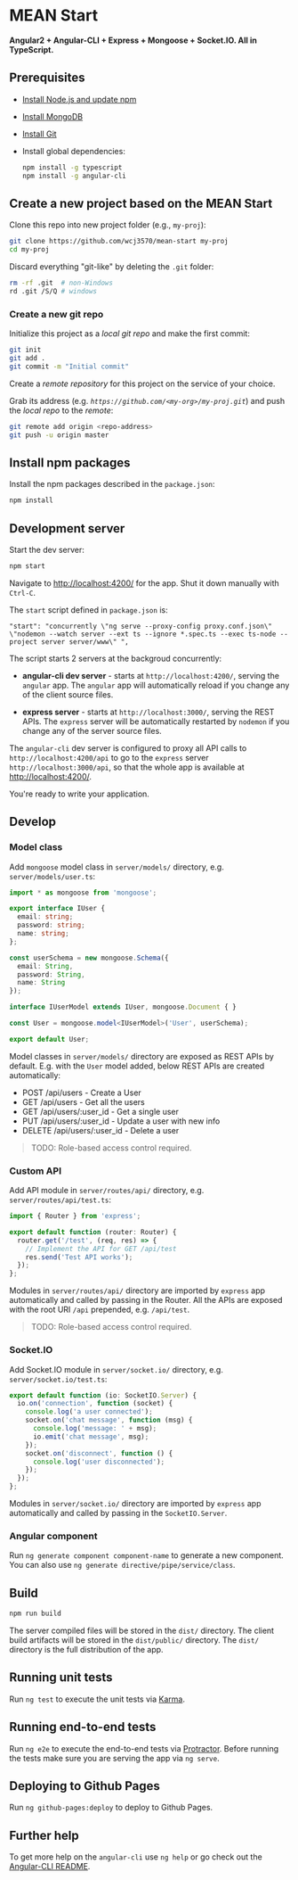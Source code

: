 # MEAN Start

**Angular2 + Angular-CLI + Express + Mongoose + Socket.IO. All in TypeScript.** 

## Prerequisites

* [Install Node.js and update npm](https://docs.npmjs.com/getting-started/installing-node)

* [Install MongoDB](https://docs.mongodb.com/manual/installation/)

* [Install Git](https://git-scm.com/book/en/v2/Getting-Started-Installing-Git)

* Install global dependencies:
  ```bash
  npm install -g typescript
  npm install -g angular-cli
  ```

## Create a new project based on the MEAN Start

Clone this repo into new project folder (e.g., `my-proj`):
```bash
git clone https://github.com/wcj3570/mean-start my-proj
cd my-proj
```

Discard everything "git-like" by deleting the `.git` folder:
```bash
rm -rf .git  # non-Windows
rd .git /S/Q # windows
```

### Create a new git repo

Initialize this project as a *local git repo* and make the first commit:
```bash
git init
git add .
git commit -m "Initial commit"
```

Create a *remote repository* for this project on the service of your choice.

Grab its address (e.g. *`https://github.com/<my-org>/my-proj.git`*) and push the *local repo* to the *remote*:
```bash
git remote add origin <repo-address>
git push -u origin master
```
## Install npm packages

Install the npm packages described in the `package.json`:
```bash
npm install
```

## Development server
Start the dev server:
```bash
npm start
```

Navigate to [http://localhost:4200/](http://localhost:4200/) for the app.
Shut it down manually with `Ctrl-C`.

The `start` script defined in `package.json` is:
```
"start": "concurrently \"ng serve --proxy-config proxy.conf.json\" \"nodemon --watch server --ext ts --ignore *.spec.ts --exec ts-node --project server server/www\" ",
```
The script starts 2 servers at the backgroud concurrently:

* **angular-cli dev server** - starts at `http://localhost:4200/`, serving the `angular` app.
The `angular` app will automatically reload if you change any of the client source files.

* **express server** - starts at `http://localhost:3000/`, serving the REST APIs.
The `express` server will be automatically restarted by `nodemon` if you change any of the server source files.

The `angular-cli` dev server is configured to proxy all API calls to `http://localhost:4200/api` to go to the `express` server `http://localhost:3000/api`, 
so that the whole app is available at [http://localhost:4200/](http://localhost:4200/).

You're ready to write your application.

## Develop

### Model class

Add `mongoose` model class in `server/models/` directory, e.g. `server/models/user.ts`:
```TypeScript
import * as mongoose from 'mongoose';

export interface IUser {
  email: string;
  password: string;
  name: string;
};

const userSchema = new mongoose.Schema({
  email: String,
  password: String,
  name: String
});

interface IUserModel extends IUser, mongoose.Document { }

const User = mongoose.model<IUserModel>('User', userSchema);

export default User;
```

Model classes in `server/models/` directory are exposed as REST APIs by default.
E.g. with the `User` model added, below REST APIs are created automatically:
* POST    /api/users           - Create a User
* GET     /api/users           - Get all the users
* GET     /api/users/:user_id  - Get a single user
* PUT     /api/users/:user_id  - Update a user with new info
* DELETE  /api/users/:user_id  - Delete a user

>TODO: Role-based access control required.

### Custom API

Add API module in `server/routes/api/` directory, e.g. `server/routes/api/test.ts`:
```TypeScript
import { Router } from 'express';

export default function (router: Router) {
  router.get('/test', (req, res) => {
    // Implement the API for GET /api/test
    res.send('Test API works');
  });
};
```

Modules in `server/routes/api/` directory are imported by `express` app automatically and called by passing in the Router. 
All the APIs are exposed with the root URI `/api` prepended, e.g. `/api/test`.

>TODO: Role-based access control required.

### Socket.IO

Add Socket.IO module in `server/socket.io/` directory, e.g. `server/socket.io/test.ts`:
```TypeScript
export default function (io: SocketIO.Server) {
  io.on('connection', function (socket) {
    console.log('a user connected');
    socket.on('chat message', function (msg) {
      console.log('message: ' + msg);
      io.emit('chat message', msg);
    });
    socket.on('disconnect', function () {
      console.log('user disconnected');
    });
  });
};
```

Modules in `server/socket.io/` directory are imported by `express` app automatically and called by passing in the `SocketIO.Server`.

### Angular component

Run `ng generate component component-name` to generate a new component. You can also use `ng generate directive/pipe/service/class`.

## Build

```bash
npm run build
```
The server compiled files will be stored in the `dist/` directory. 
The client build artifacts will be stored in the `dist/public/` directory.
The `dist/` directory is the full distribution of the app.  

## Running unit tests

Run `ng test` to execute the unit tests via [Karma](https://karma-runner.github.io).

## Running end-to-end tests

Run `ng e2e` to execute the end-to-end tests via [Protractor](http://www.protractortest.org/).
Before running the tests make sure you are serving the app via `ng serve`.

## Deploying to Github Pages

Run `ng github-pages:deploy` to deploy to Github Pages.

## Further help

To get more help on the `angular-cli` use `ng help` or go check out the [Angular-CLI README](https://github.com/angular/angular-cli/blob/master/README.md).
